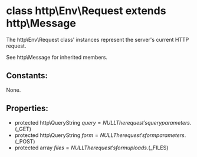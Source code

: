# class http\Env\Request extends http\Message

The http\Env\Request class' instances represent the server's current HTTP request.

See http\Message for inherited members.

## Constants:

None.

## Properties:

* protected http\QueryString $query = NULL  
  The request's query parameters. ($_GET)
* protected http\QueryString $form = NULL  
  The request's form parameters. ($_POST)
* protected array $files = NULL  
  The request's form uploads. ($_FILES)
